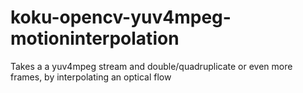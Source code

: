 koku-opencv-yuv4mpeg-motioninterpolation
========================================

Takes a a yuv4mpeg stream and double/quadruplicate or even more frames, by interpolating an optical flow
